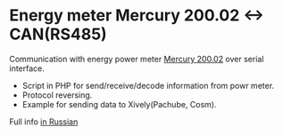 Energy meter Mercury 200.02 <-> CAN(RS485)
==

Communication with energy power meter [Mercury 200.02](http://www.incotexcom.ru/m200.htm) over serial interface.

* Script in PHP for send/receive/decode information from powr meter.
* Protocol reversing.
* Example for sending data to Xively(Pachube, Cosm).

Full info [in Russian](Readme.ru.md)
